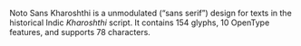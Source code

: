 Noto Sans Kharoshthi is a unmodulated (“sans serif”) design for texts in the historical Indic _Kharoshthi_ script. It contains 154 glyphs, 10 OpenType features, and supports 78 characters.
